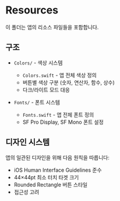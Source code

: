 # Resources

이 폴더는 앱의 리소스 파일들을 포함합니다.

## 구조

-   `Colors/` - 색상 시스템

    -   `Colors.swift` - 앱 전체 색상 정의
    -   버튼별 색상 구분 (숫자, 연산자, 함수, 상수)
    -   다크/라이트 모드 대응

-   `Fonts/` - 폰트 시스템
    -   `Fonts.swift` - 앱 전체 폰트 정의
    -   SF Pro Display, SF Mono 폰트 설정

## 디자인 시스템

앱의 일관된 디자인을 위해 다음 원칙을 따릅니다:

-   iOS Human Interface Guidelines 준수
-   44×44pt 최소 터치 타겟 크기
-   Rounded Rectangle 버튼 스타일
-   접근성 고려
